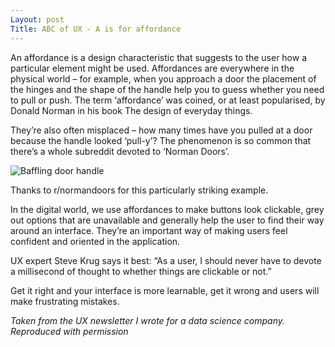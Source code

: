 ```yaml
---
Layout: post
Title: ABC of UX - A is for affordance
---
```

An affordance is a design characteristic that suggests to the user how a particular element might be used. Affordances are everywhere in the physical world – for example, when you approach a door the placement of the hinges and the shape of the handle help you to guess whether you need to pull or push. The term ‘affordance’ was coined, or at least popularised, by Donald Norman in his book The design of everyday things.

They’re also often misplaced – how many times have you pulled at a door because the handle looked ‘pull-y’?  The phenomenon is so common that there’s a whole subreddit devoted to ‘Norman Doors’.

![Baffling door handle](normandoor.jpg)

Thanks to r/normandoors for this particularly striking example.

In the digital world, we use affordances to make buttons look clickable, grey out options that are unavailable and generally help the user to find their way around an interface.  They’re an important way of making users feel confident and oriented in the application.

UX expert Steve Krug says it best: “As a user, I should never have to devote a millisecond of thought to whether things are clickable or not.”

Get it right and your interface is more learnable, get it wrong and users will make frustrating mistakes.

*Taken from the UX newsletter I wrote for a data science company. Reproduced with permission* 
